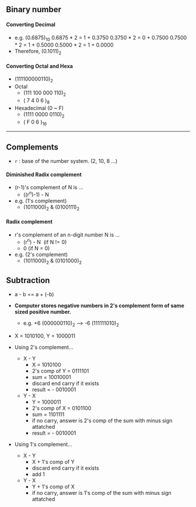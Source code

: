 ## Binary number
#### Converting Decimal
- e.g. (0.6875)<sub>10</sub>
0.6875 * 2  = 1 + 0.3750
0.3750 * 2 = 0 + 0.7500
0.7500 * 2 = 1 + 0.5000
0.5000 * 2 = 1 + 0.0000
- Therefore, (0.1011)<sub>2</sub>

#### Converting Octal and Hexa
- (111100000110)<sub>2</sub>
- Octal
	- (111 100 000 110)<sub>2</sub>
	- (  7     4     0     6 )<sub>8</sub>
- Hexadecimal (0 ~ F)
	- (1111 0000 0110)<sub>2</sub>
	- (   F        0      6   )<sub>16</sub>

---

## Complements
- `r` : base of the number system. (2, 10, 8 ...)
 
#### Diminished Radix complement
- (r-1)'s complement of N is ...
	- ((r<sup>n</sup>)-1) - N
- e.g. (1's complement)
	- (1011000)<sub>2</sub> & (0100111)<sub>2</sub>

#### Radix complement
- r's complement of an n-digit number N is ...
	- (r<sup>n</sup>) - N  (if N != 0)
	- 0 (if N = 0)
- e.g. (2's complement)
	- (1011000)<sub>2</sub> & (0101000)<sub>2</sub>

## Subtraction
- a - b == a + (-b)
- **Computer stores negative numbers in 2's complement form of same sized positive number.**
	- e.g. +6 (000000110)<sub>2</sub>   -->  -6 (111111010)<sub>2</sub>

- X = 1010100, Y = 1000011
- Using 2's complement...
	- X - Y
		- X = 1010100
		- 2's comp of Y = 0111101
		- sum = 10010001
		- discard end carry if it exists
		- result = - 0010001
	- Y - X
		- Y = 1000011
		- 2's comp of X = 0101100
		- sum = 1101111
		- if no carry, answer is 2's comp of the sum with minus sign attatched
		- result = - 0010001
- Using 1's complement...
	- X - Y
		- X + 1's comp of Y
		- discard end carry if it exists
		- add 1
	- Y - X
		- Y + 1's comp of X
		- if no carry, answer is 1's comp of the sum with minus sign attatched
